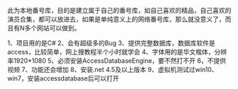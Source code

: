 此为本地番号库，目的是建立属于自己的番号库，如自己喜欢的精品，自己喜欢的演员合集，都可以放进去，如果是单纯意义上的网络番号库，那么就没意义了，而且有N多个网站可以做到。

1、项目用的是C#
2、会有超级多的Bug
3、提供完整数据库，数据库软件是access，比较简单，网上搜教程半个小时就学会
4、字体用的是华文楷体，分辨率1920*1080
5、必须安装AccessDatabaseEngine，要不然打不开
6，不提供视频
7、功能还会增加
8、安装.net 4.5及以上版本
9、虚拟机测试过win10、win7，安装accessdatabase后可以打开
